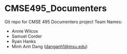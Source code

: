 # CMSE495_Documenters
Git repo for CMSE 495 Documenters project
Team Names:
- Annie Wilcox
- Samuel Corder
- Ryan Hanks
- Minh Anh Dang (danganh1@msu.edu)

